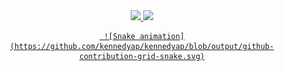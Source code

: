 <div align="center">
  <a href="https://github.com/kennedyap">
  <img height="150em" src="https://github-readme-stats.vercel.app/api?username=kennedyap&show_icons=true&theme=dracula&include_all_commits=true&count_private=true"/>
  <img height="150em" src="https://github-readme-stats.vercel.app/api/top-langs/?username=kennedyap&layout=compact&langs_count=7&theme=dracula"/>
    
     ![Snake animation](https://github.com/kennedyap/kennedyap/blob/output/github-contribution-grid-snake.svg)
</div>
